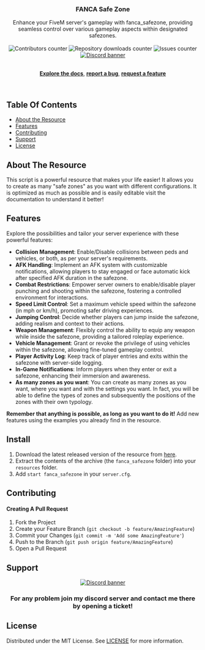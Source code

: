 <div align="center">
  <h3 align="center">FANCA Safe Zone</h3>
  Enhance your FiveM server's gameplay with fanca_safezone, providing seamless control over various gameplay aspects within designated safezones.

  <br/>
  <br/>
  
  <img alt="Contributors counter" src="https://img.shields.io/github/contributors/Fancazista/fanca_safezone">
  <img alt="Repository downloads counter" src="https://img.shields.io/github/downloads/Fancazista/fanca_safezone/total.svg">
  <img alt="Issues counter" src="https://img.shields.io/github/issues/Fancazista/fanca_safezone">
  <br/>
  <a target="_blank" href="https://discord.gg/2JTRHrMs4m"><img src="https://discordapp.com/api/guilds/810056325623054336/widget.png?style=banner2" alt="Discord banner"/></a>
  
  <br/>
  <br/>
  
  <a href="https://fancadev.gitbook.io/fanca-dev-documentation/free-resources/safe-zone"><strong>Explore the docs</strong></a>, 
  <a href="https://github.com/Fancazista/fanca_safezone/issues"><strong>report a bug</strong></a>,
  <a href="https://github.com/Fancazista/fanca_safezone/issues"><strong>request a feature</strong></a>
</div>

<br/>

## Table Of Contents
* [About the Resource](#about-the-resource)
* [Features](#features)
* [Contributing](#contributing)
* [Support](#support)
* [License](#license)

## About The Resource
This script is a powerful resource that makes your life easier!
It allows you to create as many "safe zones" as you want with different configurations.
It is optimized as much as possible and is easily editable visit the documentation to understand it better!

## Features
Explore the possibilities and tailor your server experience with these powerful features:

* <strong>Collision Management</strong>: Enable/Disable collisions between peds and vehicles, or both, as per your server's requirements.
* <strong>AFK Handling</strong>: Implement an AFK system with customizable notifications, allowing players to stay engaged or face automatic kick after specified AFK duration in the safezone.
* <strong>Combat Restrictions</strong>: Empower server owners to enable/disable player punching and shooting within the safezone, fostering a controlled environment for interactions.
* <strong>Speed Limit Control</strong>: Set a maximum vehicle speed within the safezone (in mph or km/h), promoting safer driving experiences.
* <strong>Jumping Control</strong>: Decide whether players can jump inside the safezone, adding realism and context to their actions.
* <strong>Weapon Management</strong>: Flexibly control the ability to equip any weapon while inside the safezone, providing a tailored roleplay experience.
* <strong>Vehicle Management</strong>: Grant or revoke the privilege of using vehicles within the safezone, allowing fine-tuned gameplay control.
* <strong>Player Activity Log</strong>: Keep track of player entries and exits within the safezone with server-side logging.
* <strong>In-Game Notifications</strong>: Inform players when they enter or exit a safezone, enhancing their immersion and awareness.
* <strong>As many zones as you want</strong>: You can create as many zones as you want, where you want and with the settings you want. In fact, you will be able to define the types of zones and subsequently the positions of the zones with their own typology.

<strong>Remember that anything is possible, as long as you want to do it!</strong> Add new features using the examples you already find in the resource.

## Install
1. Download the latest released version of the resource from [here](https://github.com/Fancazista/fanca_safezone/releases/latest).
2. Extract the contents of the archive (the `fanca_safezone` folder) into your `resources` folder.
3. Add `start fanca_safezone` in your `server.cfg`.

## Contributing
#### Creating A Pull Request

1. Fork the Project
2. Create your Feature Branch (`git checkout -b feature/AmazingFeature`)
3. Commit your Changes (`git commit -m 'Add some AmazingFeature'`)
4. Push to the Branch (`git push origin feature/AmazingFeature`)
5. Open a Pull Request


## Support
<div align="center">
  <a target="_blank" href="https://discord.gg/2JTRHrMs4m"><img src="https://discordapp.com/api/guilds/810056325623054336/widget.png?style=banner4" alt="Discord banner"/></a>
  
  <h3>For any problem join my discord server and contact me there by opening a ticket!</h3>
</div>

## License
Distributed under the MIT License. See [LICENSE](https://github.com/Fancazista/fanca_safezone/blob/main/LICENSE.md) for more information.
